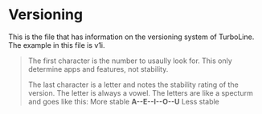 # Versioning
This is the file that has information on the versioning system of TurboLine. The example in this file is v1i.
  >The first character is the number to usaully look for. This only determine apps and features, not stability.
>
  >The last character is a letter and notes the stability rating of the version. The letter is always a vowel.
  >The letters are like a specturm and goes like this: More stable **A--E--I--O--U** Less stable
